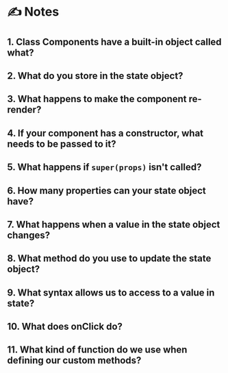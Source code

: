 # ✍️ Notes
## 1. Class Components have a built-in object called what?

### 

## 2. What do you store in the state object?

### 

## 3. What happens to make the component re-render?

### 

## 4. If your component has a constructor, what needs to be passed to it?

### 

## 5. What happens if `super(props)` isn't called?

### 

## 6. How many properties can your state object have?

### 

## 7. What happens when a value in the state object changes?

### 

## 8. What method do you use to update the state object?

### 

## 9. What syntax allows us to access to a value in state?

### 

## 10. What does onClick do?

### 

## 11. What kind of function do we use when defining our custom methods?

### 
